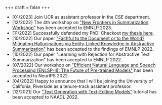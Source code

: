 +++
draft = false
+++
-   [01/2023] Join UCR as assistant professor in the CSE department.
-   [12/2022] The 4th workshop on ["New Frontiers in Summarization Workshop"](https://newsumm.github.io/2023/) has been accepted to EMNLP 2023.
-   [11/2022] Successfully defended my PhD! Checkout [my thesis here](/phd_thesis/).
-   [10/2022] Our paper ["Faithful to the Document or to the World? Mitigating Hallucinations via Entity-Linked Knowledge in Abstractive Summarization"](https://arxiv.org/abs/2204.13761) has been accepted to the findings of EMNLP 2022.
-   [10/2022] Our paper "Learning with Rejection for Abstractive Text Summarization" has been accepted to EMNLP 2022.
-   [07/2022] Our workshop on ["Efficient Natural Language and Speech Processing (ENLSP-II): The Future of Pre-trained Models"](https://neurips2022-enlsp.github.io/) has been accepted to NeurIPS 2022.
-   [04/2022] Happy to announce that I will be joining the University of Califonia, Riverside as a tenure-track assistant professor.
-   [12/2021] Our ["Text Generation with Text-Editing Models"](https://text-editing.github.io/) tutorial has been accepted to NAACL 2022.